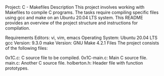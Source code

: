 
Project: C - Makefiles
Description
This project involves working with Makefiles to compile C programs. The tasks require compiling specific files using gcc and make on an Ubuntu 20.04 LTS system. This README provides an overview of the project structure and instructions for compilation.

Requirements
Editors: vi, vim, emacs
Operating System: Ubuntu 20.04 LTS
gcc Version: 9.3.0
make Version: GNU Make 4.2.1
Files
The project consists of the following files:

0x1C.c: C source file to be compiled.
0x1C-main.c: Main C source file.
main.c: Another C source file.
holberton.h: Header file with function prototypes.
